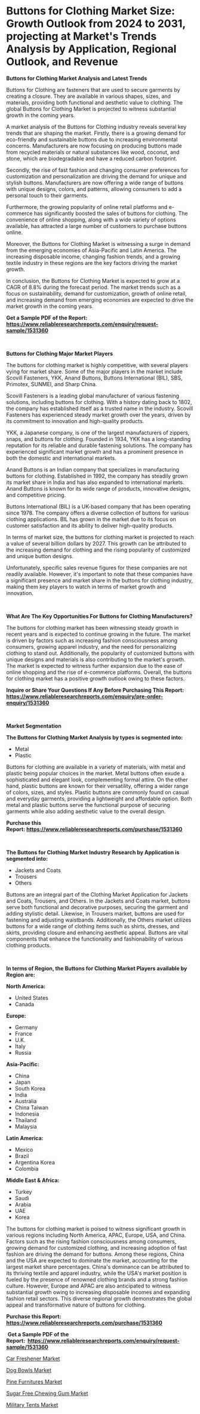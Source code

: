 <p><h1>Buttons for Clothing Market Size: Growth Outlook from 2024 to 2031, projecting at Market's Trends Analysis by Application, Regional Outlook, and Revenue</h1></p><p><strong>Buttons for Clothing Market Analysis and Latest Trends</strong></p>
<p><p>Buttons for Clothing are fasteners that are used to secure garments by creating a closure. They are available in various shapes, sizes, and materials, providing both functional and aesthetic value to clothing. The global Buttons for Clothing Market is projected to witness substantial growth in the coming years.</p><p>A market analysis of the Buttons for Clothing industry reveals several key trends that are shaping the market. Firstly, there is a growing demand for eco-friendly and sustainable buttons due to increasing environmental concerns. Manufacturers are now focusing on producing buttons made from recycled materials or natural substances like wood, coconut, and stone, which are biodegradable and have a reduced carbon footprint.</p><p>Secondly, the rise of fast fashion and changing consumer preferences for customization and personalization are driving the demand for unique and stylish buttons. Manufacturers are now offering a wide range of buttons with unique designs, colors, and patterns, allowing consumers to add a personal touch to their garments.</p><p>Furthermore, the growing popularity of online retail platforms and e-commerce has significantly boosted the sales of buttons for clothing. The convenience of online shopping, along with a wide variety of options available, has attracted a large number of customers to purchase buttons online.</p><p>Moreover, the Buttons for Clothing Market is witnessing a surge in demand from the emerging economies of Asia-Pacific and Latin America. The increasing disposable income, changing fashion trends, and a growing textile industry in these regions are the key factors driving the market growth.</p><p>In conclusion, the Buttons for Clothing Market is expected to grow at a CAGR of 8.8% during the forecast period. The market trends such as a focus on sustainability, demand for customization, growth of online retail, and increasing demand from emerging economies are expected to drive the market growth in the coming years.</p></p>
<p><strong>Get a Sample PDF of the Report:&nbsp; <a href="https://www.reliableresearchreports.com/enquiry/request-sample/1531360">https://www.reliableresearchreports.com/enquiry/request-sample/1531360</a></strong></p>
<p>&nbsp;</p>
<p><strong>Buttons for Clothing Major Market Players</strong></p>
<p><p>The buttons for clothing market is highly competitive, with several players vying for market share. Some of the major players in the market include Scovill Fasteners, YKK, Anand Buttons, Buttons International (BIL), SBS, Primotex, SUNMEI, and Sharp China. </p><p>Scovill Fasteners is a leading global manufacturer of various fastening solutions, including buttons for clothing. With a history dating back to 1802, the company has established itself as a trusted name in the industry. Scovill Fasteners has experienced steady market growth over the years, driven by its commitment to innovation and high-quality products. </p><p>YKK, a Japanese company, is one of the largest manufacturers of zippers, snaps, and buttons for clothing. Founded in 1934, YKK has a long-standing reputation for its reliable and durable fastening solutions. The company has experienced significant market growth and has a prominent presence in both the domestic and international markets.</p><p>Anand Buttons is an Indian company that specializes in manufacturing buttons for clothing. Established in 1992, the company has steadily grown its market share in India and has also expanded to international markets. Anand Buttons is known for its wide range of products, innovative designs, and competitive pricing.</p><p>Buttons International (BIL) is a UK-based company that has been operating since 1978. The company offers a diverse collection of buttons for various clothing applications. BIL has grown in the market due to its focus on customer satisfaction and its ability to deliver high-quality products.</p><p>In terms of market size, the buttons for clothing market is projected to reach a value of several billion dollars by 2027. This growth can be attributed to the increasing demand for clothing and the rising popularity of customized and unique button designs.</p><p>Unfortunately, specific sales revenue figures for these companies are not readily available. However, it's important to note that these companies have a significant presence and market share in the buttons for clothing industry, making them key players to watch in terms of market growth and innovation.</p></p>
<p>&nbsp;</p>
<p><strong>What Are The Key Opportunities For Buttons for Clothing Manufacturers?</strong></p>
<p><p>The buttons for clothing market has been witnessing steady growth in recent years and is expected to continue growing in the future. The market is driven by factors such as increasing fashion consciousness among consumers, growing apparel industry, and the need for personalizing clothing to stand out. Additionally, the popularity of customized buttons with unique designs and materials is also contributing to the market's growth. The market is expected to witness further expansion due to the ease of online shopping and the rise of e-commerce platforms. Overall, the buttons for clothing market has a positive growth outlook owing to these factors.</p></p>
<p><strong>Inquire or Share Your Questions If Any Before Purchasing This Report: <a href="https://www.reliableresearchreports.com/enquiry/pre-order-enquiry/1531360">https://www.reliableresearchreports.com/enquiry/pre-order-enquiry/1531360</a></strong></p>
<p>&nbsp;</p>
<p><strong>Market Segmentation</strong></p>
<p><strong>The Buttons for Clothing Market Analysis by types is segmented into:</strong></p>
<p><ul><li>Metal</li><li>Plastic</li></ul></p>
<p><p>Buttons for clothing are available in a variety of materials, with metal and plastic being popular choices in the market. Metal buttons often exude a sophisticated and elegant look, complementing formal attire. On the other hand, plastic buttons are known for their versatility, offering a wider range of colors, sizes, and styles. Plastic buttons are commonly found on casual and everyday garments, providing a lightweight and affordable option. Both metal and plastic buttons serve the functional purpose of securing garments while also adding aesthetic value to the overall design.</p></p>
<p><strong>Purchase this Report:&nbsp;<a href="https://www.reliableresearchreports.com/purchase/1531360">https://www.reliableresearchreports.com/purchase/1531360</a></strong></p>
<p>&nbsp;</p>
<p><strong>The Buttons for Clothing Market Industry Research by Application is segmented into:</strong></p>
<p><ul><li>Jackets and Coats</li><li>Trousers</li><li>Others</li></ul></p>
<p><p>Buttons are an integral part of the Clothing Market Application for Jackets and Coats, Trousers, and Others. In the Jackets and Coats market, buttons serve both functional and decorative purposes, securing the garment and adding stylistic detail. Likewise, in Trousers market, buttons are used for fastening and adjusting waistbands. Additionally, the Others market utilizes buttons for a wide range of clothing items such as shirts, dresses, and skirts, providing closure and enhancing aesthetic appeal. Buttons are vital components that enhance the functionality and fashionability of various clothing products.</p></p>
<p>&nbsp;</p>
<p><strong>In terms of Region, the Buttons for Clothing Market Players available by Region are:</strong></p>
<p>
    <p> <strong> North America: </strong>
        <ul>
            <li>United States</li>
            <li>Canada</li>
        </ul>
        </p> 
    <p> <strong> Europe: </strong>
        <ul>
            <li>Germany</li>
            <li>France</li>
            <li>U.K.</li>
            <li>Italy</li>
            <li>Russia</li>
        </ul>
        </p> 
    <p> <strong> Asia-Pacific: </strong>
        <ul>
            <li>China</li>
            <li>Japan</li>
            <li>South Korea</li>
            <li>India</li>
            <li>Australia</li>
            <li>China Taiwan</li>
            <li>Indonesia</li>
            <li>Thailand</li>
            <li>Malaysia</li>
        </ul>
        </p> 
    <p> <strong> Latin America: </strong>
        <ul>
            <li>Mexico</li>
            <li>Brazil</li>
            <li>Argentina Korea</li>
            <li>Colombia</li>
        </ul>
        </p> 
    <p> <strong> Middle East & Africa: </strong>
        <ul>
            <li>Turkey</li>
            <li>Saudi</li>
            <li>Arabia</li>
            <li>UAE</li>
            <li>Korea</li>
        </ul>
    </p>
    </p>
<p><p>The buttons for clothing market is poised to witness significant growth in various regions including North America, APAC, Europe, USA, and China. Factors such as the rising fashion consciousness among consumers, growing demand for customized clothing, and increasing adoption of fast fashion are driving the demand for buttons. Among these regions, China and the USA are expected to dominate the market, accounting for the largest market share percentages. China's dominance can be attributed to its thriving textile and apparel industry, while the USA's market position is fueled by the presence of renowned clothing brands and a strong fashion culture. However, Europe and APAC are also anticipated to witness substantial growth owing to increasing disposable incomes and expanding fashion retail sectors. This diverse regional growth demonstrates the global appeal and transformative nature of buttons for clothing.</p></p>
<p><strong>Purchase this Report: <a href="https://www.reliableresearchreports.com/purchase/1531360">https://www.reliableresearchreports.com/purchase/1531360</a></strong></p>
<p>&nbsp;<strong>Get a Sample PDF of the Report:&nbsp;&nbsp;<a href="https://www.reliableresearchreports.com/enquiry/request-sample/1531360">https://www.reliableresearchreports.com/enquiry/request-sample/1531360</a></strong></p>
<p><strong></strong></p>
<p><p><a href="https://github.com/rahu1501/Market-Research-Report-List-2/blob/main/car-freshener-market.md">Car Freshener Market</a></p><p><a href="https://github.com/ambrozg/Market-Research-Report-List-2/blob/main/dog-bowls-market.md">Dog Bowls Market</a></p><p><a href="https://github.com/gshchiplitsov/Market-Research-Report-List-2/blob/main/pine-furnitures-market.md">Pine Furnitures Market</a></p><p><a href="https://github.com/rahu1503/Market-Research-Report-List-2/blob/main/sugar-free-chewing-gum-market.md">Sugar Free Chewing Gum Market</a></p><p><a href="https://github.com/dzharov81/Market-Research-Report-List-2/blob/main/military-tents-market.md">Military Tents Market</a></p></p>